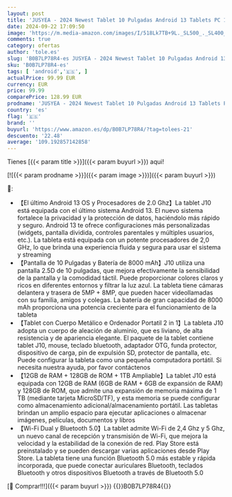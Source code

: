 ```yaml
---
layout: post
title: 'JUSYEA - 2024 Newest Tablet 10 Pulgadas Android 13 Tablets PC 12GB RAM + 128GB ROM  1TB TF  Octa-Cores 2.0Ghz  WiFi 5G+2.4G  BT 5.0  Cast  8000mAh  8+5MP  Cuerpo Metálico  con Funda  Teclado y Ratón  Dorado'
date: 2024-09-22 17:09:50
image: 'https://m.media-amazon.com/images/I/518Lk7TB+9L._SL500_._SL400_.jpg'
comments: true
category: ofertas
author: 'tole.es'
slug: 'B0B7LP78R4-es JUSYEA - 2024 Newest Tablet 10 Pulgadas Android 13 Tablets...'
sku: 'B0B7LP78R4-es'
tags: [ 'android','🇪🇸', ]
actualPrice: 99.99 EUR
currency: EUR
price: 99.99
comparePrice: 128.99 EUR
prodname: 'JUSYEA - 2024 Newest Tablet 10 Pulgadas Android 13 Tablets PC 12GB RAM + 128GB ROM  1TB TF  Octa-Cores 2.0Ghz  WiFi 5G+2.4G  BT 5.0  Cast  8000mAh  8+5MP  Cuerpo Metálico  con Funda  Teclado y Ratón  Dorado'
country: 'es'
flag: '🇪🇸'
brand: ''
buyurl: 'https://www.amazon.es/dp/B0B7LP78R4/?tag=tolees-21'
descuento: '22.48'
average: '109.192857142858'
---
```


Tienes [{{< param title >}}]({{< param buyurl >}}) aqui!

[![{{< param prodname >}}]({{< param image >}})]({{< param buyurl >}})

🔎:

- 【El último Android 13 OS y Procesadores de 2.0 Ghz】La tablet J10 está equipada con el último sistema Android 13. El nuevo sistema fortalece la privacidad y la protección de datos, haciéndolo más rápido y seguro. Android 13 te ofrece configuraciones más personalizadas (widgets, pantalla dividida, controles parentales y múltiples usuarios, etc.). La tableta está equipada con un potente procesadores de 2,0 GHz, lo que brinda una experiencia fluida y segura para usar el sistema y streaming
- 【Pantalla de 10 Pulgadas y Batería de 8000 mAh】J10 utiliza una pantalla 2.5D de 10 pulgadas, que mejora efectivamente la sensibilidad de la pantalla y la comodidad táctil. Puede proporcionar colores claros y ricos en diferentes entornos y filtrar la luz azul. La tableta tiene cámaras delantera y trasera de 5MP + 8MP, que pueden hacer videollamadas con su familia, amigos y colegas. La batería de gran capacidad de 8000 mAh proporciona una potencia creciente para el funcionamiento de la tableta
- 【Tablet con Cuerpo Metálico e Ordenador Portatil 2 in 1】La tableta J10 adopta un cuerpo de aleación de aluminio, que es liviano, de alta resistencia y de apariencia elegante. El paquete de la tablet contiene tablet J10, mouse, teclado bluetooth, adaptador OTG, funda protector, dispositivo de carga, pin de expulsión SD, protector de pantalla, etc. Puede configurar la tableta como una pequeña computadora portátil. Si necesita nuestra ayuda, por favor contáctenos
- 【12GB de RAM + 128GB de ROM + 1TB Ampliable】La tablet J10 está equipada con 12GB de RAM (6GB de RAM + 6GB de expansión de RAM) y 128GB de ROM, que admite una expansión de memoria máxima de 1 TB (mediante tarjeta MicroSD/TF), y esta memoria se puede configurar como almacenamiento adicional/almacenamiento portátil. Las tabletas brindan un amplio espacio para ejecutar aplicaciones o almacenar imágenes, películas, documentos y libros
- 【Wi-Fi Dual y Bluetooth 5.0】La tablet admite Wi-Fi de 2,4 Ghz y 5 Ghz, un nuevo canal de recepción y transmisión de Wi-Fi, que mejora la velocidad y la estabilidad de la conexión de red. Play Store está preinstalado y se pueden descargar varias aplicaciones desde Play Store. La tableta tiene una función Bluetooth 5.0 más estable y rápida incorporada, que puede conectar auriculares Bluetooth, teclados Bluetooth y otros dispositivos Bluetooth a través de Bluetooth 5.0

[🛒 Comprar!!!]({{< param buyurl >}})
{{<world>}}B0B7LP78R4{{</world>}}
